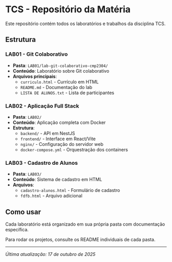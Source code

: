 # TCS - Repositório da Matéria

Este repositório contém todos os laboratórios e trabalhos da disciplina TCS.

## Estrutura

### LAB01 - Git Colaborativo
- **Pasta**: `LAB01/lab-git-colaborativo-cmp2304/`
- **Conteúdo**: Laboratório sobre Git colaborativo
- **Arquivos principais**:
  - `curriculo.html` - Currículo em HTML
  - `README.md` - Documentação do lab
  - `LISTA DE ALUNOS.txt` - Lista de participantes

### LAB02 - Aplicação Full Stack
- **Pasta**: `LAB02/`
- **Conteúdo**: Aplicação completa com Docker
- **Estrutura**:
  - `backend/` - API em NestJS
  - `frontend/` - Interface em React/Vite
  - `nginx/` - Configuração do servidor web
  - `docker-compose.yml` - Orquestração dos containers

### LAB03 - Cadastro de Alunos
- **Pasta**: `LAB03/`
- **Conteúdo**: Sistema de cadastro em HTML
- **Arquivos**:
  - `cadastro-alunos.html` - Formulário de cadastro
  - `fdfb.html` - Arquivo adicional

## Como usar

Cada laboratório está organizado em sua própria pasta com documentação específica.

Para rodar os projetos, consulte os README individuais de cada pasta.

---
*Última atualização: 17 de outubro de 2025*
